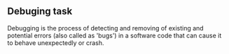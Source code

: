## Debuging task

Debugging is the process of detecting and removing of existing and potential errors (also called as 'bugs') in a software code that can cause it to behave unexpectedly or crash.
